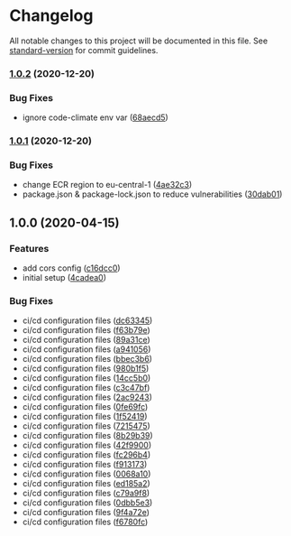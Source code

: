 # Changelog

All notable changes to this project will be documented in this file. See [standard-version](https://github.com/conventional-changelog/standard-version) for commit guidelines.

### [1.0.2](https://github.com/boale/quoteAppAPI/compare/v1.0.1...v1.0.2) (2020-12-20)


### Bug Fixes

* ignore code-climate env var ([68aecd5](https://github.com/boale/quoteAppAPI/commit/68aecd5e77f04f15f801235c9ba0bf810c56d551))

### [1.0.1](https://github.com/boale/quoteAppAPI/compare/v1.0.0...v1.0.1) (2020-12-20)


### Bug Fixes

* change ECR region to eu-central-1 ([4ae32c3](https://github.com/boale/quoteAppAPI/commit/4ae32c3d933ee04f7797d159b93b3287ea4385de))
* package.json & package-lock.json to reduce vulnerabilities ([30dab01](https://github.com/boale/quoteAppAPI/commit/30dab0136fd2e410a056dab6926c10c8e478d9e5))

## 1.0.0 (2020-04-15)


### Features

* add cors config ([c16dcc0](https://github.com/boale/quoteAppAPI/commit/c16dcc08c2033bb6da1e65dba8d2032576096537))
* initial setup ([4cadea0](https://github.com/boale/quoteAppAPI/commit/4cadea07ea43a2b7cde1698becbb93fdb63dfd5b))


### Bug Fixes

* ci/cd configuration files ([dc63345](https://github.com/boale/quoteAppAPI/commit/dc63345ef8e2d94544faccd0b7a48adb59e76e5d))
* ci/cd configuration files ([f63b79e](https://github.com/boale/quoteAppAPI/commit/f63b79e1b5461a99cfdecdc03552a3d382ac3dfc))
* ci/cd configuration files ([89a31ce](https://github.com/boale/quoteAppAPI/commit/89a31ce4c71444494beafe5b543a570215332b11))
* ci/cd configuration files ([a941056](https://github.com/boale/quoteAppAPI/commit/a94105698319fdad2f3bbee2db5ba18f34d38cce))
* ci/cd configuration files ([bbec3b6](https://github.com/boale/quoteAppAPI/commit/bbec3b6d05ad49fbf2a259ff9daeab0da896129c))
* ci/cd configuration files ([980b1f5](https://github.com/boale/quoteAppAPI/commit/980b1f5ca55ed53dbc44f9a97e8aa6104fb380de))
* ci/cd configuration files ([14cc5b0](https://github.com/boale/quoteAppAPI/commit/14cc5b039f06361acc96b6862758a35893a2ce76))
* ci/cd configuration files ([c3c47bf](https://github.com/boale/quoteAppAPI/commit/c3c47bfcc154144ee695f821d6562f4ad65d6d66))
* ci/cd configuration files ([2ac9243](https://github.com/boale/quoteAppAPI/commit/2ac9243ebebe142bb34b5648941d2a2c8af33b20))
* ci/cd configuration files ([0fe69fc](https://github.com/boale/quoteAppAPI/commit/0fe69fcd37af998a496a8093301ff1459a6f8bc7))
* ci/cd configuration files ([1f52419](https://github.com/boale/quoteAppAPI/commit/1f52419808760d02229acdceb18c129c8fd6f049))
* ci/cd configuration files ([7215475](https://github.com/boale/quoteAppAPI/commit/721547513e3b1c62eabfeb3480d2e966c52df43e))
* ci/cd configuration files ([8b29b39](https://github.com/boale/quoteAppAPI/commit/8b29b3966385cdcb9f5f4a93b98c3b8acf9f855c))
* ci/cd configuration files ([42f9900](https://github.com/boale/quoteAppAPI/commit/42f99000cea5df373b34abf91df51f6c0302f917))
* ci/cd configuration files ([fc296b4](https://github.com/boale/quoteAppAPI/commit/fc296b4a34efd1a7693efcba0db1b1edbdc77db1))
* ci/cd configuration files ([f913173](https://github.com/boale/quoteAppAPI/commit/f913173d6f2e4405d0376ae931507a2a62739f88))
* ci/cd configuration files ([0068a10](https://github.com/boale/quoteAppAPI/commit/0068a10f644fb260ad314ea15845c8ebda88c8c3))
* ci/cd configuration files ([ed185a2](https://github.com/boale/quoteAppAPI/commit/ed185a2a4e2360bd98d4a8d6b28f37c7cd316749))
* ci/cd configuration files ([c79a9f8](https://github.com/boale/quoteAppAPI/commit/c79a9f87865acaf0166c656a4b2232f5ceb45a7c))
* ci/cd configuration files ([0dbb5e3](https://github.com/boale/quoteAppAPI/commit/0dbb5e3ba202fd801f95dc7d2cc5977cd1ad44cd))
* ci/cd configuration files ([9f4a72e](https://github.com/boale/quoteAppAPI/commit/9f4a72e32fe9ae6acc8609fa82b8fab14505104e))
* ci/cd configuration files ([f6780fc](https://github.com/boale/quoteAppAPI/commit/f6780fc3ebf10a07e379c66531efc7d60b21e26d))
